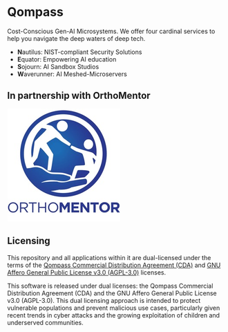 # Qompass
Cost-Conscious Gen-AI Microsystems. We offer four cardinal services to help you navigate the deep waters of deep tech. 

- **N**autilus: NIST-compliant Security Solutions 
- **E**quator: Empowering AI education 
- **S**ojourn: AI Sandbox Studios
- **W**averunner: AI Meshed-Microservers

## In partnership with OrthoMentor
![OM Image](OM.jpeg)



## Licensing
This repository and all applications within it are dual-licensed under the terms of the [Qompass Commercial Distribution Agreement (CDA)](LICENSE) and [GNU Affero General Public License v3.0 (AGPL-3.0)](LICENSE-AGPL) licenses.

This software is released under dual licenses: the Qompass Commercial Distribution Agreement (CDA) and the GNU Affero General Public License v3.0 (AGPL-3.0). This dual licensing approach is intended to protect vulnerable populations and prevent malicious use cases, particularly given recent trends in cyber attacks and the growing exploitation of children and underserved communities.
